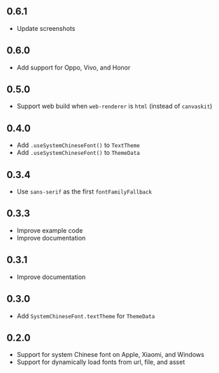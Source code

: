 ## 0.6.1

* Update screenshots

## 0.6.0

* Add support for Oppo, Vivo, and Honor

## 0.5.0

* Support web build when  `web-renderer` is `html` (instead of `canvaskit`)

## 0.4.0

* Add `.useSystemChineseFont()` to `TextTheme`
* Add `.useSystemChineseFont()` to `ThemeData`
  
## 0.3.4

* Use `sans-serif` as the first `fontFamilyFallback`

## 0.3.3

* Improve example code
* Improve documentation

## 0.3.1

* Improve documentation
  
## 0.3.0

* Add `SystemChineseFont.textTheme` for `ThemeData`
  
## 0.2.0

* Support for system Chinese font on Apple, Xiaomi, and Windows
* Support for dynamically load fonts from url, file, and asset
